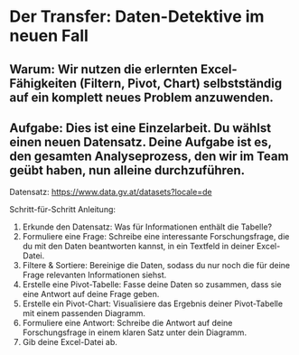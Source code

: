 # Der Transfer: Daten-Detektive im neuen Fall

## Warum: Wir nutzen die erlernten Excel-Fähigkeiten (Filtern, Pivot, Chart) selbstständig auf ein komplett neues Problem anzuwenden.

## Aufgabe:  Dies ist eine Einzelarbeit. Du wählst einen neuen Datensatz. Deine Aufgabe ist es, den gesamten Analyseprozess, den wir im Team geübt haben, nun alleine durchzuführen.

Datensatz: https://www.data.gv.at/datasets?locale=de

Schritt-für-Schritt Anleitung:
1. Erkunde den Datensatz: Was für Informationen enthält die Tabelle?
2. Formuliere eine Frage: Schreibe eine interessante Forschungsfrage, die du mit den Daten beantworten kannst, in ein Textfeld in deiner Excel-Datei.
3. Filtere & Sortiere: Bereinige die Daten, sodass du nur noch die für deine Frage relevanten Informationen siehst.
4. Erstelle eine Pivot-Tabelle: Fasse deine Daten so zusammen, dass sie eine Antwort auf deine Frage geben.
5. Erstelle ein Pivot-Chart: Visualisiere das Ergebnis deiner Pivot-Tabelle mit einem passenden Diagramm.
6. Formuliere eine Antwort: Schreibe die Antwort auf deine Forschungsfrage in einem klaren Satz unter dein Diagramm.
7. Gib deine Excel-Datei ab.

